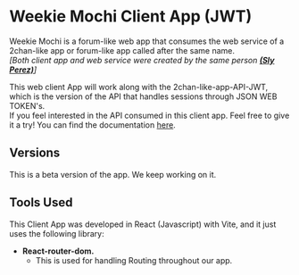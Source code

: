 # Weekie Mochi Client App (JWT)

Weekie Mochi is a forum-like web app that consumes the web service of a 2chan-like app or forum-like app called after the same name.<br>
*[Both client app and web service were created by the same person [__(Sly Perez)__](https://github.com/Sly-Perez)]*<br>

This web client App will work along with the 2chan-like-app-API-JWT, which is the version of the API that handles sessions through JSON WEB TOKEN's.<br>
If you feel interested in the API consumed in this client app. Feel free to give it a try! You can find the documentation [here](https://github.com/Sly-Perez/2chan-like-app-API-JWT).<br>

## Versions
This is a beta version of the app. We keep working on it.

## Tools Used

This Client App was developed in React (Javascript) with Vite, and it just uses the following library:
- **React-router-dom.** 
    - This is used for handling Routing throughout our app.